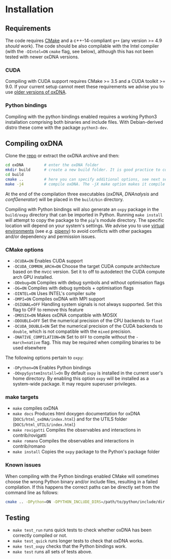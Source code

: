 # Installation

## Requirements

The code requires [CMake](https://cmake.org/) and a c++-14-compliant `g++` (any version >= 4.9 *should* work). The code should be also compilable with the Intel compiler (with the `-DIntel=ON` `cmake` flag, see below), although this has not been tested with newer oxDNA versions.

### CUDA

Compiling with CUDA support requires CMake >= 3.5 and a CUDA toolkit >= 9.0. If your current setup cannot meet these requirements we advise you to use [older versions of oxDNA](https://sourceforge.net/projects/oxdna/files/).

### Python bindings

Compiling with the python bindings enabled requires a working Python3 installation comprising both binaries and include files. With Debian-derived distro these come with the package `python3-dev`.

## Compiling oxDNA

Clone the [repo](https://github.com/lorenzo-rovigatti/oxDNA.git) or extract the oxDNA archive and then:

```bash
cd oxDNA         # enter the oxDNA folder
mkdir build      # create a new build folder. It is good practice to compile out-of-source
cd build
cmake ..         # here you can specify additional options, see next section
make -j4         # compile oxDNA. The -jX make option makes it compile the code in parallel by using X threads.
```

At the end of the compilation three executables (*oxDNA*, *DNAnalysis* and *confGenerator*) will be placed in the `build/bin` directory. 

Compiling with Python bindings will also generate an `oxpy` package in the `build/oxpy` directory that can be imported in Python. Running `make install` will attempt to copy the package to the `pip`'s module directory. The specific location will depend on your system's settings. We advise you to use [virtual environments](https://docs.python.org/3/tutorial/venv.html) (see *e.g.* [pipenv](https://docs.pipenv.org/)) to avoid conflicts with other packages and/or dependency and permission issues.

### CMake options

* `-DCUDA=ON` Enables CUDA support
* `-DCUDA_COMMON_ARCH=ON` Choose the target CUDA compute architecture based on the nvcc version. Set it to off to autodetect the CUDA compute arch GPU installed.
* `-DDebug=ON` Compiles with debug symbols and without optimisation flags
* `-DG=ON` Compiles with debug symbols + optimisation flags
* `-DINTEL=ON` Uses INTEL's compiler suite
* `-DMPI=ON` Compiles oxDNA with MPI support
* `-DSIGNAL=OFF` Handling system signals is not always supported. Set this flag to OFF to remove this feature
* `-DMOSIX=ON` Makes oxDNA compatible with MOSIX
* `-DDOUBLE=OFF` Set the numerical precision of the CPU backends to `float`
* `-DCUDA_DOUBLE=ON` Set the numerical precision of the CUDA backends to `double`, which is not compatible with the `mixed` precision.
* `-DNATIVE_COMPILATION=ON` Set to `OFF` to compile without the `-march=native` flag. This may be required when compiling binaries to be used elsewhere

The following options pertain to `oxpy`:

* `-DPython=ON` Enables Python bindings
* `-DOxpySystemInstall=On` By default `oxpy` is installed in the current user's home directory. By enabling this option `oxpy` will be installed as a system-wide package. It may require superuser privileges.

### make targets

* `make` compiles oxDNA
* `make docs` Produces html doxygen documentation for oxDNA (`DOCS/html_oxDNA/index.html`) and for the UTILS folder (`DOCS/html_UTILS/index.html`)
* `make rovigatti` Compiles the observables and interactions in contrib/rovigatti
* `make romano` Compiles the observables and interactions in contrib/romano
* `make install` Copies the `oxpy` package to the Python's package folder

### Known issues

When compiling with the Python bindings enabled CMake will sometimes choose the wrong Python binary and/or include files, resulting in a failed compilation. If this happens the correct paths can be directly set from the command line as follows:

```bash
cmake .. -DPython=ON -DPYTHON_INCLUDE_DIRS=/path/to/python/include/dir -DPYTHON_EXECUTABLE=/path/to/python/binary
```
	
## Testing

* `make test_run` runs quick tests to check whether oxDNA has been correctly compiled or not.	
* `make test_quick` runs longer tests to check that oxDNA works.
* `make test_oxpy` checks that the Python bindings work.
* `make test` runs all sets of tests above.
